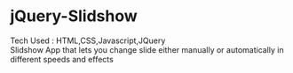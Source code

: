 # jQuery-Slidshow
Tech Used : HTML,CSS,Javascript,JQuery   
Slidshow App that lets you change slide either manually or automatically in different speeds and effects
